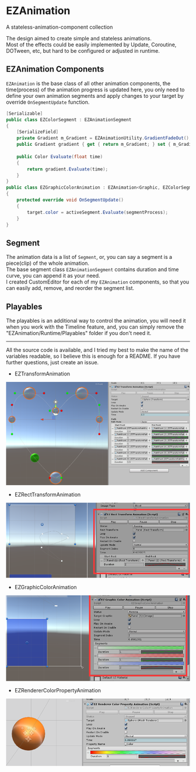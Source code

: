 # EZAnimation

A stateless-animation-component collection

The design aimed to create simple and stateless animations.  
Most of the effects could be easily implemented by Update, Coroutine, DOTween, etc, but hard to be configured or adjusted in runtime.

## EZAnimation Components

`EZAnimation` is the base class of all other animation components, the time(process) of the animation progress is updated here, you only need to define your own animation segments and apply changes to your target by override `OnSegmentUpdate` function.

``` C#
[Serializable]
public class EZColorSegment : EZAnimationSegment
{
    [SerializeField]
    private Gradient m_Gradient = EZAnimationUtility.GradientFadeOut();
    public Gradient gradient { get { return m_Gradient; } set { m_Gradient = value; } }

    public Color Evaluate(float time)
    {
        return gradient.Evaluate(time);
    }
}
public class EZGraphicColorAnimation : EZAnimation<Graphic, EZColorSegment>
{
    protected override void OnSegmentUpdate()
    {
        target.color = activeSegment.Evaluate(segmentProcess);
    }
}
```

## Segment

The animation data is a list of `Segment`, or, you can say a segment is a piece(clip) of the whole animation.  
The base segment class `EZAnimationSegment` contains duration and time curve, you can append it as your need.  
I created CustomEditor for each of my `EZAnimation` components, so that you can easily add, remove, and reorder the segment list.  

## Playables

The playables is an additional way to control the animation, you will need it when you work with the Timeline feature, and, you can simply remove the "EZAnimation/Runtime/Playables" folder if you don't need it.

---

All the source code is available, and I tried my best to make the name of the variables readable, so I believe this is enough for a README.
If you have further questions, just create an issue.

- EZTransformAnimation

![EZTransformAnimation](.SamplePicture/EZTransformAnimation.png)

- EZRectTransformAnimation

![EZRectTransformAnimation](.SamplePicture/EZRectTransformAnimation.png)

- EZGraphicColorAnimation

![EZGraphicColorAnimation](.SamplePicture/EZGraphicColorAnimation.png)

- EZRendererColorPropertyAnimation

![EZRendererColorPropertyAnimation](.SamplePicture/EZRendererColorPropertyAnimation.png)
